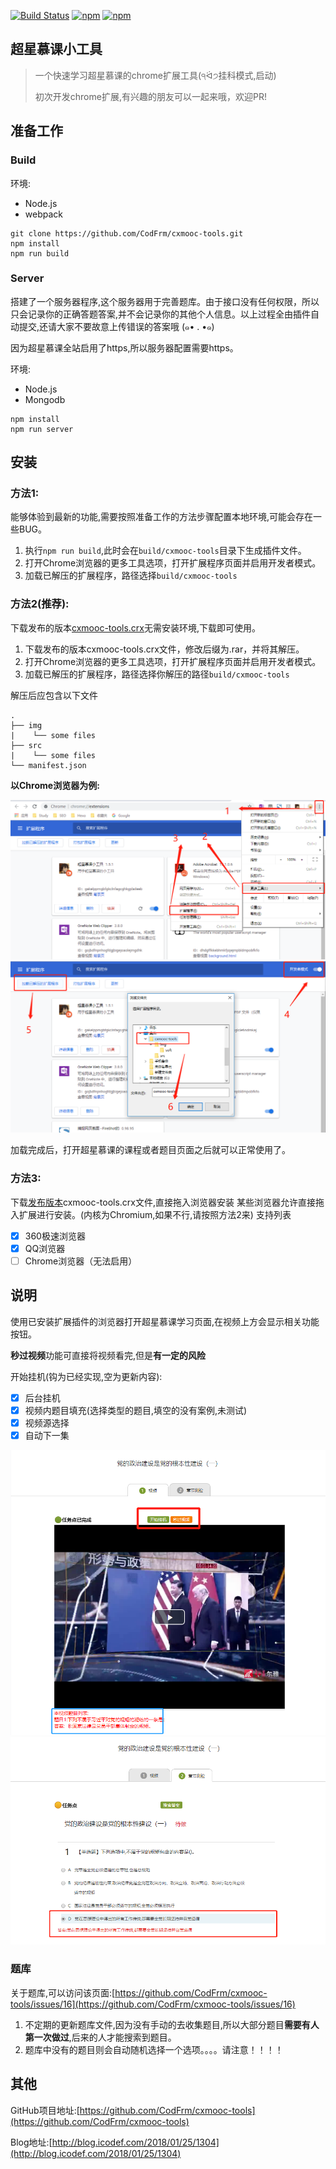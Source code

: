 [![Build Status](https://www.travis-ci.org/CodFrm/cxmooc-tools.svg?branch=master)](https://www.travis-ci.org/CodFrm/cxmooc-tools)
[![npm](https://img.shields.io/npm/v/cxmooc-tools.svg)](https://www.npmjs.com/package/cxmooc-tools)
[![npm](https://img.shields.io/npm/dt/cxmooc-tools.svg)](https://www.npmjs.com/package/cxmooc-tools)

## 超星慕课小工具
> 一个快速学习超星慕课的chrome扩展工具(੧ᐛ੭挂科模式,启动)
>
> 初次开发chrome扩展,有兴趣的朋友可以一起来哦，欢迎PR!

## 准备工作
### Build
环境:
* Node.js
* webpack

```shell
git clone https://github.com/CodFrm/cxmooc-tools.git
npm install
npm run build
```

### Server
搭建了一个服务器程序,这个服务器用于完善题库。由于接口没有任何权限，所以只会记录你的正确答题答案,并不会记录你的其他个人信息。以上过程全由插件自动提交,还请大家不要故意上传错误的答案哦 (๑• . •๑)

因为超星慕课全站启用了https,所以服务器配置需要https。

环境:
* Node.js
* Mongodb

```shell
npm install
npm run server
```
## 安装

### 方法1:

能够体验到最新的功能,需要按照准备工作的方法步骤配置本地环境,可能会存在一些BUG。

1. 执行`npm run build`,此时会在`build/cxmooc-tools`目录下生成插件文件。
2. 打开Chrome浏览器的更多工具选项，打开扩展程序页面并启用开发者模式。
3. 加载已解压的扩展程序，路径选择`build/cxmooc-tools`

### 方法2(推荐):

下载发布的版本[cxmooc-tools.crx](https://github.com/CodFrm/cxmooc-tools/releases)无需安装环境,下载即可使用。
1. 下载发布的版本cxmooc-tools.crx文件，修改后缀为.rar，并将其解压。
2. 打开Chrome浏览器的更多工具选项，打开扩展程序页面并启用开发者模式。
3. 加载已解压的扩展程序，路径选择你解压的路径`build/cxmooc-tools`

解压后应包含以下文件
```
.
├── img
|    └── some files
├── src
|    └── some files
└── manifest.json
```
**以Chrome浏览器为例:**

![](build/cxmooc-tools/img/1.png)
![](build/cxmooc-tools/img/2.png)

加载完成后，打开超星慕课的课程或者题目页面之后就可以正常使用了。

### 方法3:
下载[发布版本](https://github.com/CodFrm/cxmooc-tools/releases)cxmooc-tools.crx文件,直接拖入浏览器安装
某些浏览器允许直接拖入扩展进行安装。(内核为Chromium,如果不行,请按照方法2来)
支持列表
* [x] 360极速浏览器
* [x] QQ浏览器
* [ ] Chrome浏览器（无法启用）

## 说明
使用已安装扩展插件的浏览器打开超星慕课学习页面,在视频上方会显示相关功能按钮。

**秒过视频**功能可直接将视频看完,但是**有一定的风险**

开始挂机(钩为已经实现,空为更新内容):
* [x] 后台挂机
* [x] 视频内题目填充(选择类型的题目,填空的没有案例,未测试)
* [x] 视频源选择
* [x] 自动下一集

![](/build/cxmooc-tools/img/soft/soft_01.png)
![](/build/cxmooc-tools/img/soft/soft_02.png)
### 题库

关于题库,可以访问该页面:[https://github.com/CodFrm/cxmooc-tools/issues/16](https://github.com/CodFrm/cxmooc-tools/issues/16)

1. 不定期的更新题库文件,因为没有手动的去收集题目,所以大部分题目**需要有人第一次做过**,后来的人才能搜索到题目。
2. 题库中没有的题目则会自动随机选择一个选项。。。。请注意！！！！

## 其他

GitHub项目地址:[https://github.com/CodFrm/cxmooc-tools](https://github.com/CodFrm/cxmooc-tools)

Blog地址:[http://blog.icodef.com/2018/01/25/1304](http://blog.icodef.com/2018/01/25/1304)
